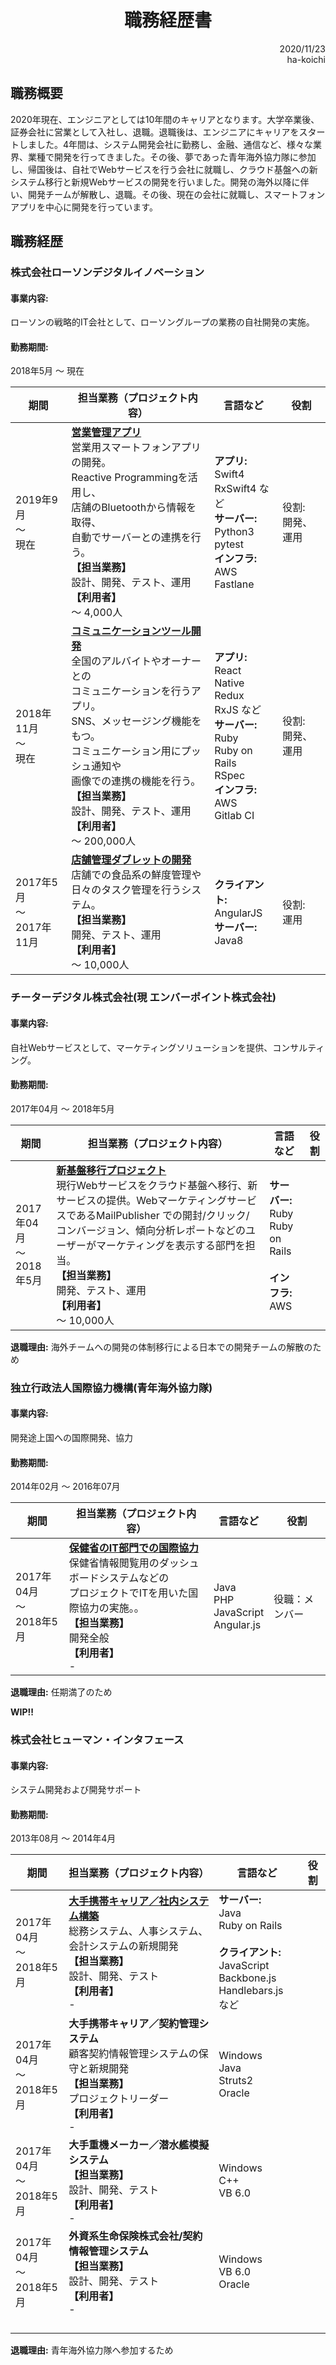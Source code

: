<div style="text-align: center;"><h1>職務経歴書</h1></div>

<div style="text-align: right;">2020/11/23</div>

<div style="text-align: right;">ha-koichi</div>

## 職務概要

2020年現在、エンジニアとしては10年間のキャリアとなります。大学卒業後、証券会社に営業として入社し、退職。退職後は、エンジニアにキャリアをスタートしました。4年間は、システム開発会社に勤務し、金融、通信など、様々な業界、業種で開発を行ってきました。その後、夢であった青年海外協力隊に参加し、帰国後は、自社でWebサービスを行う会社に就職し、クラウド基盤への新システム移行と新規Webサービスの開発を行いました。開発の海外以降に伴い、開発チームが解散し、退職。その後、現在の会社に就職し、スマートフォンアプリを中心に開発を行っています。



## 職務経歴

### 株式会社ローソンデジタルイノベーション

#### 事業内容:

ローソンの戦略的IT会社として、ローソングループの業務の自社開発の実施。

#### 勤務期間: 

2018年5月 〜 現在

| 期間                               | 担当業務（プロジェクト内容）                                 | 言語など                                                     | 役割                   |
| ---------------------------------- | ------------------------------------------------------------ | ------------------------------------------------------------ | ---------------------- |
| 2019年9月<br />〜<br />現在        | **<u>営業管理アプリ</u>**<br />営業用スマートフォンアプリの開発。<br />Reactive Programmingを活用し、<br />店舗のBluetoothから情報を取得、<br />自動でサーバーとの連携を行う。<br />**【担当業務】**<br />設計、開発、テスト、運用<br />**【利用者】**<br />〜 4,000人 | **アプリ:**<br />Swift4<br />RxSwift4 など<br />**サーバー:**<br />Python3<br />pytest<br />**インフラ:**<br />AWS<br />Fastlane | 役割: <br />開発、運用 |
| 2018年11月<br />〜<br />現在       | **<u>コミュニケーションツール開発</u>**<br />全国のアルバイトやオーナーとの<br />コミュニケーションを行うアプリ。<br />SNS、メッセージング機能をもつ。<br />コミュニケーション用にプッシュ通知や<br />画像での連携の機能を行う。<br />**【担当業務】**<br />設計、開発、テスト、運用<br />**【利用者】**<br />〜 200,000人 | **アプリ:**<br />React Native<br />Redux<br />RxJS など<br />**サーバー:**<br />Ruby<br />Ruby on Rails<br />RSpec<br />**インフラ:**<br />AWS<br />Gitlab CI | 役割: <br />開発、運用 |
| 2017年5月<br />〜<br /> 2017年11月 | **<u>店舗管理ダブレットの開発</u>**<br />店舗での食品系の鮮度管理や<br />日々のタスク管理を行うシステム。<br />**【担当業務】**<br />開発、テスト、運用<br />**【利用者】**<br />〜 10,000人 | **クライアント:**<br />AngularJS<br />**サーバー:**<br />Java8<br /> | 役割: <br />運用       |



### チーターデジタル株式会社(現  エンバーポイント株式会社)

#### 事業内容:

自社Webサービスとして、マーケティングソリューションを提供、コンサルティング。

#### 勤務期間: 

2017年04月 〜 2018年5月

| 期間                               | 担当業務（プロジェクト内容）                                 | 言語など                                                     | 役割 |
| ---------------------------------- | ------------------------------------------------------------ | ------------------------------------------------------------ | ---- |
| 2017年04月<br /> 〜<br />2018年5月 | **<u>新基盤移行プロジェクト</u>**<br />現行Webサービスをクラウド基盤へ移行、新サービスの提供。WebマーケティングサービスであるMailPublisher での開封/クリック/コンバージョン、傾向分析レポートなどのユーザーがマーケティングを表示する部門を担当。<br />**【担当業務】**<br />開発、テスト、運用<br />**【利用者】**<br />〜 10,000人 | **サーバー:**<br />Ruby<br />Ruby on Rails<br /><br />**インフラ:**<br />AWS |      |

**退職理由:** 海外チームへの開発の体制移行による日本での開発チームの解散のため



### 独立行政法人国際協力機構(青年海外協力隊)

#### 事業内容:

開発途上国への国際開発、協力

#### 勤務期間: 

2014年02月 ～ 2016年07月

| 期間                               | 担当業務（プロジェクト内容）                                 | 言語など                                      | 役割           |
| ---------------------------------- | ------------------------------------------------------------ | --------------------------------------------- | -------------- |
| 2017年04月<br /> 〜<br />2018年5月 | **<u>保健省のIT部門での国際協力</u>**<br />保健省情報閲覧用のダッシュボードシステムなどの<br />プロジェクトでITを用いた国際協力の実施。。<br />**【担当業務】**<br />開発全般<br />**【利用者】**<br />- | Java<br />PHP<br />JavaScript<br />Angular.js | 役職：メンバー |

**退職理由:**  任期満了のため



**WIP!!**

### 株式会社ヒューマン・インタフェース

#### 事業内容:

システム開発および開発サポート

#### 勤務期間: 

2013年08月 〜 2014年4月

| 期間                               | 担当業務（プロジェクト内容）                                 | 言語など                                                     | 役割 |
| ---------------------------------- | ------------------------------------------------------------ | ------------------------------------------------------------ | ---- |
| 2017年04月<br /> 〜<br />2018年5月 | **<u>大手携帯キャリア／社内システム構築</u>**<br />総務システム、人事システム、会計システムの新規開発<br />**【担当業務】**<br />設計、開発、テスト<br />**【利用者】**<br />- | **サーバー:**<br />Java<br />Ruby on Rails<br /><br />**クライアント:** <br />JavaScript<br />Backbone.js<br />Handlebars.js など |      |
| 2017年04月<br /> 〜<br />2018年5月 | **大手携帯キャリア／契約管理システム**<br />顧客契約情報管理システムの保守と新規開発<br />**【担当業務】**<br />プロジェクトリーダー<br />**【利用者】**<br />- | Windows<br />Java<br />Struts2<br />Oracle                   |      |
| 2017年04月<br /> 〜<br />2018年5月 | **大手重機メーカー／潜水艦模擬システム**<br />**【担当業務】**<br />設計、開発、テスト<br />**【利用者】**<br />- | Windows<br />C++<br />VB 6.0                                 |      |
| 2017年04月<br /> 〜<br />2018年5月 | **外資系生命保険株式会社/契約情報管理システム**<br />**【担当業務】**<br />設計、開発、テスト<br />**【利用者】**<br />- | Windows<br />VB 6.0<br />Oracle                              |      |
|                                    |                                                              |                                                              |      |
|                                    |                                                              |                                                              |      |
|                                    |                                                              |                                                              |      |
|                                    |                                                              |                                                              |      |

**退職理由:** 青年海外協力隊へ参加するため


